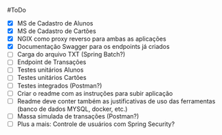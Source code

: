 #ToDo

- [x] MS de Cadastro de Alunos
- [x] MS de Cadastro de Cartões
- [x] NGIX como proxy reverso para ambas as aplicações
- [x] Documentação Swagger para os endpoints já criados 
- [ ] Carga do arquivo TXT (Spring Batch?)
- [ ] Endpoint de Transações
- [ ] Testes unitários Alunos
- [ ] Testes unitários Cartões
- [ ] Testes integrados (Postman?)
- [ ] Criar o readme com as instruções para subir aplicação
- [ ] Readme deve conter também as justificativas de uso das ferramentas (banco de dados MYSQL, docker, etc.)
- [ ] Massa simulada de transações (Postman?)
- [ ] Plus a mais: Controle de usuários com Spring Security?